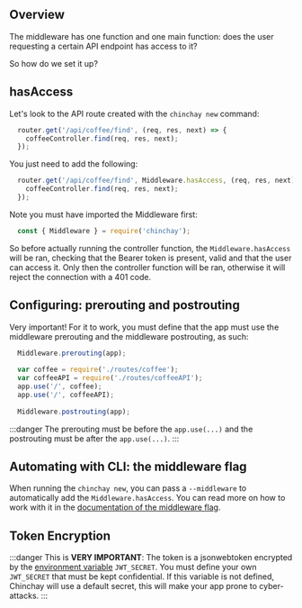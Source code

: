 ## Overview

The middleware has one function and one main function: does the user requesting a certain API endpoint has access to it?

So how do we set it up?

## hasAccess

Let's look to the API route created with the `chinchay new` command:

```javascript
  router.get('/api/coffee/find', (req, res, next) => {
    coffeeController.find(req, res, next);
  });
```

You just need to add the following:

```javascript
  router.get('/api/coffee/find', Middleware.hasAccess, (req, res, next) => {
    coffeeController.find(req, res, next);
  });
```

Note you must have imported the Middleware first:

```javascript
  const { Middleware } = require('chinchay');
```

So before actually running the controller function, the `Middleware.hasAccess` will be ran, checking that the Bearer token is present, valid and that the user can access it. Only then the controller function will be ran, otherwise it will reject the connection with a 401 code. 

## Configuring: prerouting and postrouting

Very important! For it to work, you must define that the app must use the middleware prerouting and the middleware postrouting, as such:


```javascript
  Middleware.prerouting(app);
  
  var coffee = require('./routes/coffee');
  var coffeeAPI = require('./routes/coffeeAPI');
  app.use('/', coffee);
  app.use('/', coffeeAPI);
  
  Middleware.postrouting(app);
```

:::danger
The prerouting must be before the `app.use(...)` and the postrouting must be after the `app.use(...)`. 
:::

## Automating with CLI: the middleware flag


When running the `chinchay new`, you can pass a `--middleware` to automatically add the `Middleware.hasAccess`. You can read more on how to work with it in the [documentation of the middleware flag](../docs/cli.html#the-middleware-flag).

## Token Encryption

:::danger
This is **VERY IMPORTANT**: The token is a jsonwebtoken encrypted by the [environment variable](https://en.wikipedia.org/wiki/Environment_variable) `JWT_SECRET`. You must define your own `JWT_SECRET` that must be kept confidential. If this variable is not defined, Chinchay will use a default secret, this will make your app prone to cyber-attacks. 
:::


